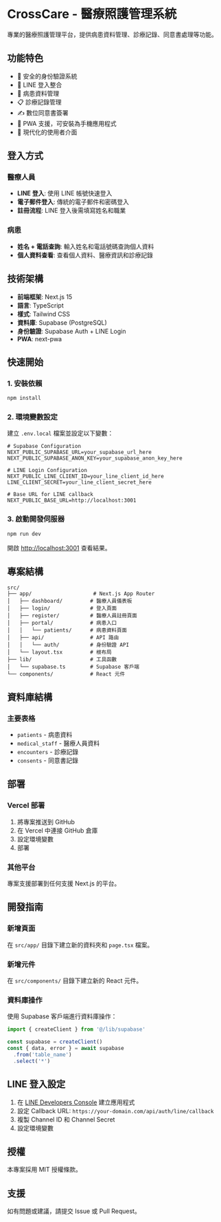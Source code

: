 # CrossCare - 醫療照護管理系統

專業的醫療照護管理平台，提供病患資料管理、診療記錄、同意書處理等功能。

## 功能特色

- 🔐 安全的身份驗證系統
- 📱 LINE 登入整合
- 👥 病患資料管理
- 📋 診療記錄管理
- ✍️ 數位同意書簽署
- 📱 PWA 支援，可安裝為手機應用程式
- 🎨 現代化的使用者介面

## 登入方式

### 醫療人員
- **LINE 登入**: 使用 LINE 帳號快速登入
- **電子郵件登入**: 傳統的電子郵件和密碼登入
- **註冊流程**: LINE 登入後需填寫姓名和職業

### 病患
- **姓名 + 電話查詢**: 輸入姓名和電話號碼查詢個人資料
- **個人資料查看**: 查看個人資料、醫療資訊和診療記錄

## 技術架構

- **前端框架**: Next.js 15
- **語言**: TypeScript
- **樣式**: Tailwind CSS
- **資料庫**: Supabase (PostgreSQL)
- **身份驗證**: Supabase Auth + LINE Login
- **PWA**: next-pwa

## 快速開始

### 1. 安裝依賴

```bash
npm install
```

### 2. 環境變數設定

建立 `.env.local` 檔案並設定以下變數：

```env
# Supabase Configuration
NEXT_PUBLIC_SUPABASE_URL=your_supabase_url_here
NEXT_PUBLIC_SUPABASE_ANON_KEY=your_supabase_anon_key_here

# LINE Login Configuration
NEXT_PUBLIC_LINE_CLIENT_ID=your_line_client_id_here
LINE_CLIENT_SECRET=your_line_client_secret_here

# Base URL for LINE callback
NEXT_PUBLIC_BASE_URL=http://localhost:3001
```

### 3. 啟動開發伺服器

```bash
npm run dev
```

開啟 [http://localhost:3001](http://localhost:3001) 查看結果。

## 專案結構

```
src/
├── app/                    # Next.js App Router
│   ├── dashboard/         # 醫療人員儀表板
│   ├── login/             # 登入頁面
│   ├── register/          # 醫療人員註冊頁面
│   ├── portal/            # 病患入口
│   │   └── patients/      # 病患資料頁面
│   ├── api/               # API 路由
│   │   └── auth/          # 身份驗證 API
│   └── layout.tsx         # 根布局
├── lib/                   # 工具函數
│   └── supabase.ts        # Supabase 客戶端
└── components/            # React 元件
```

## 資料庫結構

### 主要表格
- `patients` - 病患資料
- `medical_staff` - 醫療人員資料
- `encounters` - 診療記錄
- `consents` - 同意書記錄

## 部署

### Vercel 部署

1. 將專案推送到 GitHub
2. 在 Vercel 中連接 GitHub 倉庫
3. 設定環境變數
4. 部署

### 其他平台

專案支援部署到任何支援 Next.js 的平台。

## 開發指南

### 新增頁面

在 `src/app/` 目錄下建立新的資料夾和 `page.tsx` 檔案。

### 新增元件

在 `src/components/` 目錄下建立新的 React 元件。

### 資料庫操作

使用 Supabase 客戶端進行資料庫操作：

```typescript
import { createClient } from '@/lib/supabase'

const supabase = createClient()
const { data, error } = await supabase
  .from('table_name')
  .select('*')
```

## LINE 登入設定

1. 在 [LINE Developers Console](https://developers.line.biz/) 建立應用程式
2. 設定 Callback URL: `https://your-domain.com/api/auth/line/callback`
3. 複製 Channel ID 和 Channel Secret
4. 設定環境變數

## 授權

本專案採用 MIT 授權條款。

## 支援

如有問題或建議，請提交 Issue 或 Pull Request。

